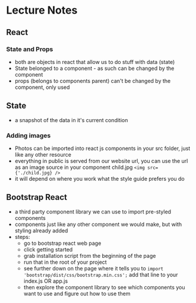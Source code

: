 # Lecture Notes

## React
### State and Props
- both are objects in react that allow us to do stuff with data (state)
- State belonged to a component - as such can be changed by the component
- props (belongs to components parent) can't be changed by the component, only used

## State
- a snapshot of the data in it's current condition

### Adding images
- Photos can be imported into react js components in your src folder, just like any other resource
- everything in public is served from our website url, you can use the url as an image source in your component child.jpg `<img src={'./child.jpg} />`
- it will depend on where you work what the style guide prefers you do

## Bootstrap React
- a third party component library we can use to import pre-styled components
- components just like any other component we would make, but with styling already added
- steps:
    - go to bootstrap react web page
    - click getting started
    - grab installation script from the beginning of the page
    - run that in the root of your project
    - see further down on the page where it tells you to `import 'bootstrap/dist/css/bootstrap.min.css';` add that line to your index.js OR app.js
    - then explore the component library to see which components you want to use and figure out how to use them


